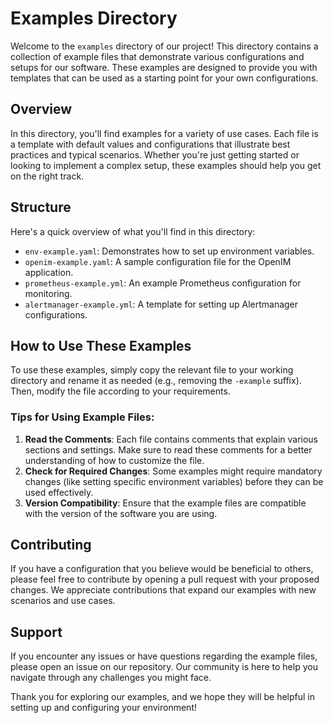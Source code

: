 # Examples Directory

Welcome to the `examples` directory of our project! This directory contains a collection of example files that demonstrate various configurations and setups for our software. These examples are designed to provide you with templates that can be used as a starting point for your own configurations.

## Overview

In this directory, you'll find examples for a variety of use cases. Each file is a template with default values and configurations that illustrate best practices and typical scenarios. Whether you're just getting started or looking to implement a complex setup, these examples should help you get on the right track.

## Structure

Here's a quick overview of what you'll find in this directory:

+ `env-example.yaml`: Demonstrates how to set up environment variables.
+ `openim-example.yaml`: A sample configuration file for the OpenIM application.
+ `prometheus-example.yml`: An example Prometheus configuration for monitoring.
+ `alertmanager-example.yml`: A template for setting up Alertmanager configurations.

## How to Use These Examples

To use these examples, simply copy the relevant file to your working directory and rename it as needed (e.g., removing the `-example` suffix). Then, modify the file according to your requirements.

### Tips for Using Example Files:

1. **Read the Comments**: Each file contains comments that explain various sections and settings. Make sure to read these comments for a better understanding of how to customize the file.
2. **Check for Required Changes**: Some examples might require mandatory changes (like setting specific environment variables) before they can be used effectively.
3. **Version Compatibility**: Ensure that the example files are compatible with the version of the software you are using.

## Contributing

If you have a configuration that you believe would be beneficial to others, please feel free to contribute by opening a pull request with your proposed changes. We appreciate contributions that expand our examples with new scenarios and use cases.

## Support

If you encounter any issues or have questions regarding the example files, please open an issue on our repository. Our community is here to help you navigate through any challenges you might face.

Thank you for exploring our examples, and we hope they will be helpful in setting up and configuring your environment!
